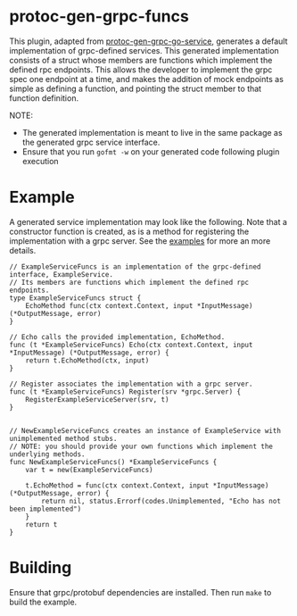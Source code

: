 # protoc-gen-grpc-funcs

This plugin, adapted from [protoc-gen-grpc-go-service](https://github.com/nstogner/protoc-gen-grpc-go-service), generates a default implementation of grpc-defined services. This generated implementation consists of a struct whose members are functions which implement the defined rpc endpoints.  This allows the developer to implement the grpc spec one endpoint at a time, and makes the addition of mock endpoints as simple as defining a function, and pointing the struct member to that function definition.

NOTE:
* The generated implementation is meant to live in the same package as the generated grpc service interface.
* Ensure that you run `gofmt -w` on your generated code following plugin execution


# Example

A generated service implementation may look like the following. Note that a constructor function is created, as is a method for registering the implementation with a grpc server.  See the [examples](examples/) for more an more details.

```
// ExampleServiceFuncs is an implementation of the grpc-defined interface, ExampleService.
// Its members are functions which implement the defined rpc endpoints.
type ExampleServiceFuncs struct {
	EchoMethod func(ctx context.Context, input *InputMessage) (*OutputMessage, error)
}

// Echo calls the provided implementation, EchoMethod.
func (t *ExampleServiceFuncs) Echo(ctx context.Context, input *InputMessage) (*OutputMessage, error) {
	return t.EchoMethod(ctx, input)
}

// Register associates the implementation with a grpc server.
func (t *ExampleServiceFuncs) Register(srv *grpc.Server) {
	RegisterExampleServiceServer(srv, t)
}


// NewExampleServiceFuncs creates an instance of ExampleService with unimplemented method stubs.
// NOTE: you should provide your own functions which implement the underlying methods.
func NewExampleServiceFuncs() *ExampleServiceFuncs {
	var t = new(ExampleServiceFuncs)

	t.EchoMethod = func(ctx context.Context, input *InputMessage) (*OutputMessage, error) {
		return nil, status.Errorf(codes.Unimplemented, "Echo has not been implemented")
	}
    return t
}
```


# Building

Ensure that grpc/protobuf dependencies are installed. Then run `make` to build the example.
